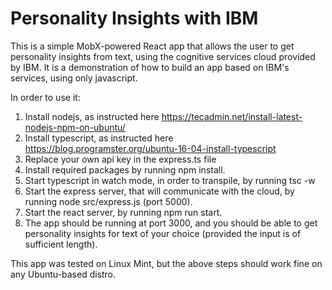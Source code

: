 # Personality Insights with IBM

This is a simple MobX-powered React app that allows the user to get personality insights from text, using the cognitive services cloud provided by IBM.
It is a demonstration of how to build an app based on IBM's services, using only javascript.

In order to use it:

1. Install nodejs, as instructed here https://tecadmin.net/install-latest-nodejs-npm-on-ubuntu/
2. Install typescript, as instructed here https://blog.programster.org/ubuntu-16-04-install-typescript
3. Replace your own api key in the express.ts file
4. Install required packages by running npm install.
5. Start typescript in watch mode, in order to transpile, by running tsc -w
6. Start the express server, that will communicate with the cloud, by running node src/express.js (port 5000).
7. Start the react server, by running npm run start.
8. The app should be running at port 3000, and you should be able to get personality insights for text of your choice (provided the input is of sufficient length).

This app was tested on Linux Mint, but the above steps should work fine on any Ubuntu-based distro.
